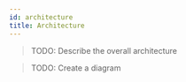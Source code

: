 ```yaml
---
id: architecture
title: Architecture
---
```

> TODO: Describe the overall architecture

> TODO: Create a diagram
